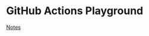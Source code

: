 # GitHub Actions Playground

[Notes](https://seanmcp.notion.site/GitHub-Actions-08d63325cb32438788c8e267a60bbb41)
